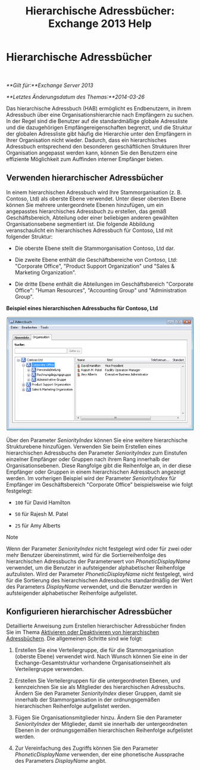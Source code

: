 ﻿---
title: 'Hierarchische Adressbücher: Exchange 2013 Help'
TOCTitle: Hierarchische Adressbücher
ms:assetid: a1d277a0-5437-40af-aade-e4730a0d1308
ms:mtpsurl: https://technet.microsoft.com/de-de/library/Ff629379(v=EXCHG.150)
ms:contentKeyID: 50476372
ms.date: 04/24/2018
mtps_version: v=EXCHG.150
ms.translationtype: HT
---

# Hierarchische Adressbücher

 

_**Gilt für:**Exchange Server 2013_

_**Letztes Änderungsdatum des Themas:**2014-03-26_

Das hierarchische Adressbuch (HAB) ermöglicht es Endbenutzern, in ihrem Adressbuch über eine Organisationshierarchie nach Empfängern zu suchen. In der Regel sind die Benutzer auf die standardmäßige globale Adressliste und die dazugehörigen Empfängereigenschaften begrenzt, und die Struktur der globalen Adressliste gibt häufig die Hierarchie unter den Empfängern in Ihrer Organisation nicht wieder. Dadurch, dass ein hierarchisches Adressbuch entsprechend den besonderen geschäftlichen Strukturen Ihrer Organisation angepasst werden kann, können Sie den Benutzern eine effiziente Möglichkeit zum Auffinden interner Empfänger bieten.

## Verwenden hierarchischer Adressbücher

In einem hierarchischen Adressbuch wird Ihre Stammorganisation (z. B. Contoso, Ltd) als oberste Ebene verwendet. Unter dieser obersten Ebene können Sie mehrere untergeordnete Ebenen hinzufügen, um ein angepasstes hierarchisches Adressbuch zu erstellen, das gemäß Geschäftsbereich, Abteilung oder einer beliebigen anderen gewählten Organisationsebene segmentiert ist. Die folgende Abbildung veranschaulicht ein hierarchisches Adressbuch für Contoso, Ltd mit folgender Struktur:

  - Die oberste Ebene stellt die Stammorganisation Contoso, Ltd dar.

  - Die zweite Ebene enthält die Geschäftsbereiche von Contoso, Ltd: "Corporate Office", "Product Support Organization" und "Sales & Marketing Organization".

  - Die dritte Ebene enthält die Abteilungen im Geschäftsbereich "Corporate Office": "Human Resources", "Accounting Group" und "Administration Group".

**Beispiel eines hierarchischen Adressbuchs für Contoso, Ltd**

![Hierarchisches Adressbuch – Dialogfeld](images/Ff629379.d8cc782f-61cd-44c4-9c74-432ebea0c3db(EXCHG.150).gif "Hierarchisches Adressbuch – Dialogfeld")

Über den Parameter *SeniorityIndex* können Sie eine weitere hierarchische Strukturebene hinzufügen. Verwenden Sie beim Erstellen eines hierarchischen Adressbuchs den Parameter *SeniorityIndex* zum Einstufen einzelner Empfänger oder Gruppen nach ihrem Rang innerhalb der Organisationsebenen. Diese Rangfolge gibt die Reihenfolge an, in der diese Empfänger oder Gruppen in einem hierarchischen Adressbuch angezeigt werden. Im vorherigen Beispiel wird der Parameter *SeniorityIndex* für Empfänger im Geschäftsbereich "Corporate Office" beispielsweise wie folgt festgelegt:

  - `100` für David Hamilton

  - `50` für Rajesh M. Patel

  - `25` für Amy Alberts


> [!NOTE]
> Wenn der Parameter <EM>SeniorityIndex</EM> nicht festgelegt wird oder für zwei oder mehr Benutzer übereinstimmt, wird für die Sortierreihenfolge des hierarchischen Adressbuchs der Parameterwert von <EM>PhoneticDisplayName</EM> verwendet, um die Benutzer in aufsteigender alphabetischer Reihenfolge aufzulisten. Wird der Parameter <EM>PhoneticDisplayName</EM> nicht festgelegt, wird für die Sortierung des hierarchischen Adressbuchs standardmäßig der Wert des Parameters <EM>DisplayName</EM> verwendet, und die Benutzer werden in aufsteigender alphabetischer Reihenfolge aufgelistet.



## Konfigurieren hierarchischer Adressbücher

Detaillierte Anweisung zum Erstellen hierarchischer Adressbücher finden Sie im Thema [Aktivieren oder Deaktivieren von hierarchischen Adressbüchern](enable-or-disable-hierarchical-address-books-exchange-2013-help.md). Die allgemeinen Schritte sind wie folgt:

1.  Erstellen Sie eine Verteilergruppe, die für die Stammorganisation (oberste Ebene) verwendet wird. Nach Wunsch können Sie eine in der Exchange-Gesamtstruktur vorhandene Organisationseinheit als Verteilergruppe verwenden.

2.  Erstellen Sie Verteilergruppen für die untergeordneten Ebenen, und kennzeichnen Sie sie als Mitglieder des hierarchischen Adressbuchs. Ändern Sie den Parameter *SeniorityIndex* dieser Gruppen, damit sie innerhalb der Stammorganisation in der ordnungsgemäßen hierarchischen Reihenfolge aufgelistet werden.

3.  Fügen Sie Organisationsmitglieder hinzu. Ändern Sie den Parameter *SeniorityIndex* der Mitglieder, damit sie innerhalb der untergeordneten Ebenen in der ordnungsgemäßen hierarchischen Reihenfolge aufgelistet werden.

4.  Zur Vereinfachung des Zugriffs können Sie den Parameter *PhoneticDisplayName* verwenden, der eine phonetische Aussprache des Parameters *DisplayName* angibt.

